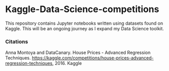 # Kaggle-Data-Science-competitions

This repository contains Jupyter notebooks written using datasets found on Kaggle. This will be an ongoing journey as I expand my Data Science toolkit.

### Citations
Anna Montoya and DataCanary. House Prices - Advanced Regression Techniques.
https://kaggle.com/competitions/house-prices-advanced-regression-techniques, 2016. Kaggle
